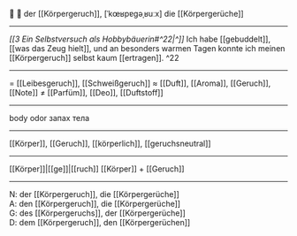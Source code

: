 👃 🔵 der [[Körpergeruch]], [ˈkœʁpɐɡəˌʁuːx]
die [[Körpergerüche]]

---
*[[3  Ein Selbstversuch als Hobbybäuerin#^22|^]]* Ich habe [[gebuddelt]], [[was das Zeug hielt]], und an besonders warmen Tagen konnte ich meinen [[Körpergeruch]] selbst kaum [[ertragen]]. ^22

---
= [[Leibesgeruch]], [[Schweißgeruch]]
≈ [[Duft]], [[Aroma]], [[Geruch]], [[Note]]
≠ [[Parfüm]], [[Deo]], [[Duftstoff]]

---
body odor
запах тела

---
[[Körper]], [[Geruch]], [[körperlich]], [[geruchsneutral]]

---
[[Körper]]|[[ge]]|[[ruch]]
[[Körper]] + [[Geruch]]


---
N: der [[Körpergeruch]], die [[Körpergerüche]]  
A: den [[Körpergeruch]], die [[Körpergerüche]]  
G: des [[Körpergeruchs]], der [[Körpergerüche]]  
D: dem [[Körpergeruch]], den [[Körpergerüchen]]
